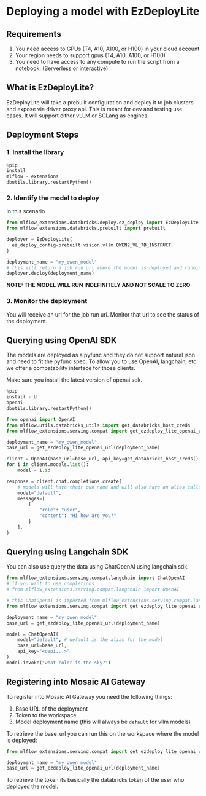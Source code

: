 # Deploying a model with EzDeployLite

## Requirements

1. You need access to GPUs (T4, A10, A100, or H100) in your cloud account
2. Your region needs to support gpus (T4, A10, A100, or H100)
3. You need to have access to any compute to run the script from a notebook. (Serverless or interactive)

## What is EzDeployLite?

EzDeployLite will take a prebuilt configuration and deploy it to job clusters and expose via driver proxy api.
This is meant for dev and testing use cases. It will support either vLLM or SGLang as engines.

## Deployment Steps

### 1. Install the library

```python
%pip
install
mlflow - extensions
dbutils.library.restartPython()
```

### 2. Identify the model to deploy

In this scenario

```python
from mlflow_extensions.databricks.deploy.ez_deploy import EzDeployLite
from mlflow_extensions.databricks.prebuilt import prebuilt

deployer = EzDeployLite(
  ez_deploy_config=prebuilt.vision.vllm.QWEN2_VL_7B_INSTRUCT
)

deployment_name = "my_qwen_model"
# this will return a job run url where the model is deployed and running
deployer.deploy(deployment_name)
```

**NOTE: THE MODEL WILL RUN INDEFINITELY AND NOT SCALE TO ZERO**

### 3. Monitor the deployment

You will receive an url for the job run url. Monitor that url to see the status of the deployment.

## Querying using OpenAI SDK

The models are deployed as a pyfunc and they do not support natural json and need to fit the pyfunc spec. To allow you
to
use OpenAI, langchain, etc. we offer a compatability interface for those clients.

Make sure you install the latest version of openai sdk.

```python
%pip
install - U
openai
dbutils.library.restartPython()
```

```python
from openai import OpenAI
from mlflow.utils.databricks_utils import get_databricks_host_creds
from mlflow_extensions.serving.compat import get_ezdeploy_lite_openai_url

deployment_name = "my_qwen_model"
base_url = get_ezdeploy_lite_openai_url(deployment_name)

client = OpenAI(base_url=base_url, api_key=get_databricks_host_creds().token)
for i in client.models.list():
    model = i.id

response = client.chat.completions.create(
    # models will have their own name and will also have an alias called "default"
    model="default",
    messages=[
        {
            "role": "user",
            "content": "Hi how are you?"
        }
    ],
)
```

## Querying using Langchain SDK

You can also use query the data using ChatOpenAI using langchain sdk.

```python
from mlflow_extensions.serving.compat.langchain import ChatOpenAI
# if you want to use completions
# from mlflow_extensions.serving.compat.langchain import OpenAI

# this ChatOpenAI is imported from mlflow_extensions.serving.compat.langchain
from mlflow_extensions.serving.compat import get_ezdeploy_lite_openai_url

deployment_name = "my_qwen_model"
base_url = get_ezdeploy_lite_openai_url(deployment_name)

model = ChatOpenAI(
    model="default", # default is the alias for the model
    base_url=base_url, 
    api_key="<dapi...>"
)
model.invoke("what color is the sky?")
```

## Registering into Mosaic AI Gateway

To register into Mosaic AI Gateway you need the following things:

1. Base URL of the deployment
2. Token to the workspace
3. Model deployment name (this will always be `default` for vllm models)

To retrieve the base_url you can run this on the workspace where the model is deployed:

```python
from mlflow_extensions.serving.compat import get_ezdeploy_lite_openai_url

deployment_name = "my_qwen_model"
base_url = get_ezdeploy_lite_openai_url(deployment_name)
```

To retrieve the token its basically the databricks token of the user who deployed the model.